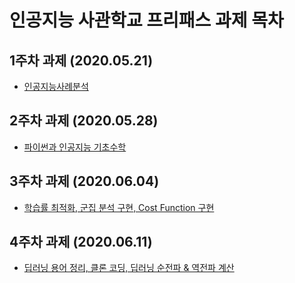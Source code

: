 # 인공지능 사관학교 프리패스 과제 목차

## 1주차 과제 (2020.05.21)

* [인공지능사례분석](https://github.com/GimSieun/coding/blob/master/1%EC%A3%BC%EC%B0%A8.ipynb)


## 2주차 과제 (2020.05.28)
* [파이썬과 인공지능 기초수학](https://github.com/GimSieun/coding/blob/master/2%EC%A3%BC%EC%B0%A8.ipynb)

## 3주차 과제 (2020.06.04)
* [학습률 최적화, 군집 분석 구현, Cost Function 구현](https://github.com/GimSieun/coding/blob/master/3%EC%A3%BC%EC%B0%A8.ipynb)

## 4주차 과제 (2020.06.11)
* [딥러닝 용어 정리, 클론 코딩, 딥러닝 순전파 & 역전파 계산](https://github.com/GimSieun/coding/blob/master/4%EC%A3%BC%EC%B0%A8.ipynb)
